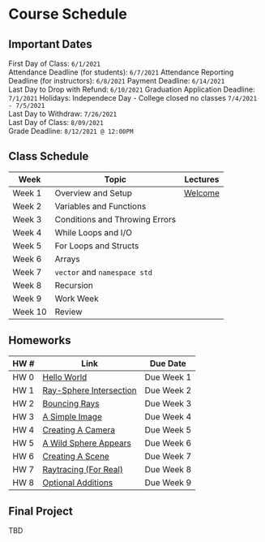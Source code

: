 # Course Schedule

## Important Dates

First Day of Class: `6/1/2021`    
Attendance Deadline (for students): `6/7/2021`
Attendance Reporting Deadline (for instructors): `6/8/2021`
Payment Deadline: `6/14/2021`  
Last Day to Drop with Refund: `6/10/2021` 
Graduation Application Deadline: `7/1/2021`
Holidays: Independece Day - College closed no classes `7/4/2021 - 7/5/2021`   
Last Day to Withdraw: `7/26/2021`  
Last Day of Class: `8/09/2021`    
Grade Deadline: `8/12/2021 @ 12:00PM`
## Class Schedule

| Week    | Topic                          | Lectures                                  |
| ------- | ------------------------------ | ----------------------------------------- |
| Week 1  | Overview and Setup             | [Welcome](../Lectures/Week1/Welcome.pptx) |
| Week 2  | Variables and Functions        |                                           |
| Week 3  | Conditions and Throwing Errors |                                           |
| Week 4  | While Loops and I/O            |                                           |
| Week 5  | For Loops and Structs          |                                           |
| Week 6  | Arrays                         |                                           |
| Week 7  | `vector` and `namespace std`   |                                           |
| Week 8  | Recursion                      |                                           |
| Week 9  | Work Week                      |                                           |
| Week 10 | Review                         |                                           |

## Homeworks

| HW #          | Link                                                 | Due Date    |
| ------------- | ---------------------------------------------------- | ----------- |
| HW 0          | [Hello World](../Homework/HW0/README.md)             | Due Week 1  |
| HW 1          | [Ray-Sphere Intersection](../Homework/HW1/README.md) | Due Week 2  |
| HW 2          | [Bouncing Rays](../Homework/HW2/README.md)           | Due Week 3  |
| HW 3          | [A Simple Image](../Homework/HW3/README.md)          | Due Week 4  |
| HW 4          | [Creating A Camera](../Homework/HW4/README.md)       | Due Week 5  |
| HW 5          | [A Wild Sphere Appears](../Homework/HW5/README.md)   | Due Week 6  |
| HW 6          | [Creating A Scene](../Homework/HW6/README.md)        | Due Week 7  |
| HW 7          | [Raytracing (For Real)](../Homework/HW7/README.md)   | Due Week 8  |
| HW 8          | [Optional Additions](../Homework/HW8/README.md)      | Due Week 9  |

## Final Project

TBD
